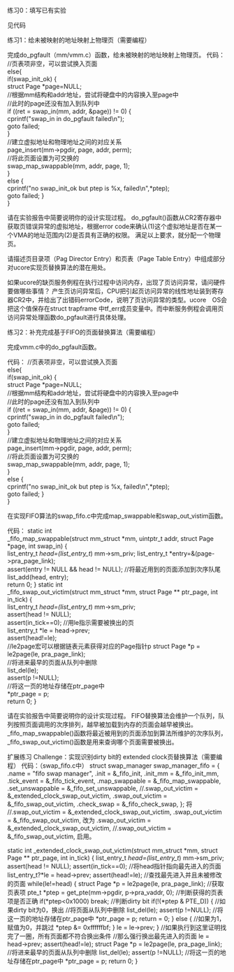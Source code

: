
练习0：填写已有实验

见代码

练习1：给未被映射的地址映射上物理页（需要编程）

完成do_pgfault（mm/vmm.c）函数，给未被映射的地址映射上物理页。
代码：
//页表项非空，可以尝试换入页面     
else{           
    if(swap_init_ok) {              
        struct Page *page=NULL;              
        //根据mm结构和addr地址，尝试将硬盘中的内容换入至page中             
        //此时的page还没有加入到队列中             
    if ((ret = swap_in(mm, addr, &page)) != 0) {                 
        cprintf("swap_in in do_pgfault failed\n");                 
         goto failed;             
    }              
//建立虚拟地址和物理地址之间的对应关系             
        page_insert(mm->pgdir, page, addr, perm);             
        //将此页面设置为可交换的              
        swap_map_swappable(mm, addr, page, 1);        
    }        
    else {             
 	    cprintf("no swap_init_ok but ptep is %x, failed\n",*ptep);            
 	    goto failed; 
    }    
} 

请在实验报告中简要说明你的设计实现过程。
do_pgfault()函数从CR2寄存器中获取页错误异常的虚拟地址，根据error code来确认(1)这个虚拟地址是否在某一个VMA的地址范围内(2)是否具有正确的权限。
满足以上要求，就分配一个物理页。  

请描述页目录项（Pag Director Entry）和页表（Page Table Entry）中组成部分对ucore实现页替换算法的潜在用处。

如果ucore的缺页服务例程在执行过程中访问内存，出现了页访问异常，请问硬件要做哪些事情？
产生页访问异常后，CPU把引起页访问异常的线性地址装到寄存器CR2中，并给出了出错码errorCode，说明了页访问异常的类型。ucore　OS会把这个值保存在struct trapframe 中tf_err成员变量中。而中断服务例程会调用页访问异常处理函数do_pgfault进行具体处理。


练习2：补充完成基于FIFO的页面替换算法（需要编程）

完成vmm.c中的do_pgfault函数。

代码：
//页表项非空，可以尝试换入页面     
else{           
    if(swap_init_ok) {              
        struct Page *page=NULL;              
        //根据mm结构和addr地址，尝试将硬盘中的内容换入至page中             
        //此时的page还没有加入到队列中             
        if ((ret = swap_in(mm, addr, &page)) != 0) {                 
        cprintf("swap_in in do_pgfault failed\n");                 
        goto failed;             
    }              
    //建立虚拟地址和物理地址之间的对应关系             
    page_insert(mm->pgdir, page, addr, perm);             
    //将此页面设置为可交换的              
    swap_map_swappable(mm, addr, page, 1);        
    }        
    else {             
 	    cprintf("no swap_init_ok but ptep is %x, failed\n",*ptep);            
 	    goto failed; 
    }    
} 

在实现FIFO算法的swap_fifo.c中完成map_swappable和swap_out_vistim函数。

代码：
static int  
_fifo_map_swappable(struct mm_struct *mm, uintptr_t addr, struct Page *page, int swap_in) {      
    list_entry_t *head=(list_entry_t*) mm->sm_priv; 
    list_entry_t *entry=&(page->pra_page_link);        
    assert(entry != NULL && head != NULL); 
    //将最近用到的页面添加到次序队尾
    list_add(head, entry);     
    return 0; 
} 
static int  
_fifo_swap_out_victim(struct mm_struct *mm, struct Page ** ptr_page, int in_tick) {       
    list_entry_t *head=(list_entry_t*) mm->sm_priv;          
    assert(head != NULL);      
    assert(in_tick==0);
    //用le指示需要被换出的页         
    list_entry_t *le = head->prev;      
    assert(head!=le);  
    //le2page宏可以根据链表元素获得对应的Page指针p
    struct Page *p = le2page(le, pra_page_link);      
    //将进来最早的页面从队列中删除      
    list_del(le);      
    assert(p !=NULL);       
    //将这一页的地址存储在ptr_page中      
    *ptr_page = p;      
    return 0; 
}

请在实验报告中简要说明你的设计实现过程。
FIFO替换算法会维护一个队列，队列按照页面调用的次序排列，越早被加载到内存的页面会越早被换出。
_fifo_map_swappable()函数将最近被用到的页面添加到算法所维护的次序队列，_fifo_swap_out_victim()函数是用来查询哪个页面需要被换出。


扩展练习 Challenge：实现识别dirty bit的 extended clock页替换算法（需要编程）
代码：（swap_fifo.c中）
struct swap_manager swap_manager_fifo =
{
     .name            = "fifo swap manager",
     .init            = &_fifo_init,
     .init_mm         = &_fifo_init_mm,
     .tick_event      = &_fifo_tick_event,
     .map_swappable   = &_fifo_map_swappable,
     .set_unswappable = &_fifo_set_unswappable,
     //.swap_out_victim = &_extended_clock_swap_out_victim,
     .swap_out_victim = &_fifo_swap_out_victim,
     .check_swap      = &_fifo_check_swap,
};
将
     //.swap_out_victim = &_extended_clock_swap_out_victim,
     .swap_out_victim = &_fifo_swap_out_victim,
改为
     .swap_out_victim = &_extended_clock_swap_out_victim,
     //.swap_out_victim = &_fifo_swap_out_victim,
启用。
	 
static int
_extended_clock_swap_out_victim(struct mm_struct *mm, struct Page ** ptr_page, int in_tick)
{
     list_entry_t *head=(list_entry_t*) mm->sm_priv;
	 assert(head != NULL);
	 assert(in_tick==0);
     //将head指针指向最先进入的页面
	 list_entry_t?*le = head->prev;
	 assert(head!=le);
     //查找最先进入并且未被修改的页面
	 while(le!=head)
     {
	     struct Page *p = le2page(le, pra_page_link);
		 //获取页表项
         pte_t *ptep = get_pte(mm->pgdir, p->pra_vaddr, 0);
		 //判断获得的页表项是否正确
		 if(*ptep<0x1000)
		 break;
         //判断dirty bit
		 if(!(*ptep & PTE_D))
		 {
		     //如果dirty bit为0，换出
		     //将页面从队列中删除
		     list_del(le);
		     assert(p !=NULL);
		     //将这一页的地址存储在ptr_page中
             *ptr_page = p;
			 return = 0;
	     }
		 else
		 {
		     //如果为1，赋值为0，并跳过
             *ptep &= 0xffffffbf;
         }
         le = le->prev;
     }
     //如果执行到这里证明找完了一圈，所有页面都不符合换出条件
	 //那么强行换出最先进入的页面
	 le = head->prev;
	 assert(head!=le);
     struct Page *p = le2page(le, pra_page_link);
	 //将进来最早的页面从队列中删除
	 list_del(le);
	 assert(p !=NULL);
     //将这一页的地址存储在ptr_page中
	 *ptr_page = p;
	 return 0;
}	 